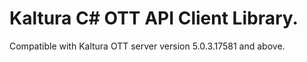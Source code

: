 # Kaltura C# OTT API Client Library.
Compatible with Kaltura OTT server version 5.0.3.17581 and above.
